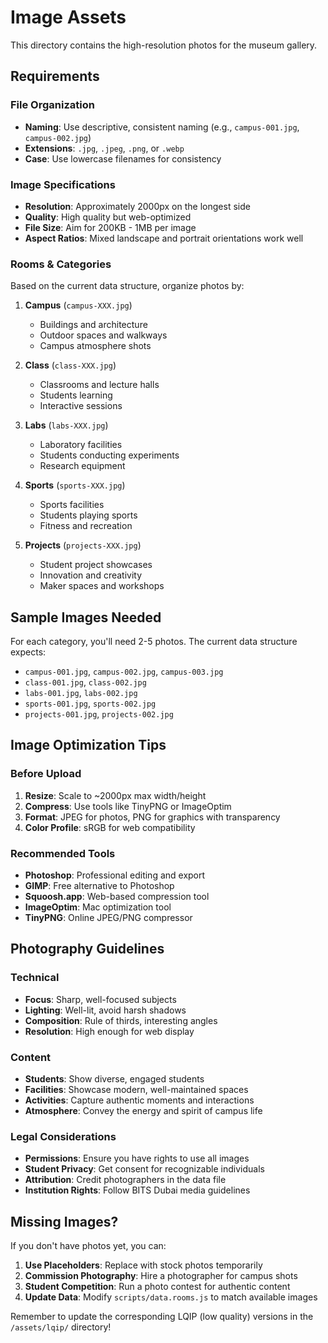 # Image Assets

This directory contains the high-resolution photos for the museum gallery.

## Requirements

### File Organization
- **Naming**: Use descriptive, consistent naming (e.g., `campus-001.jpg`, `campus-002.jpg`)
- **Extensions**: `.jpg`, `.jpeg`, `.png`, or `.webp`
- **Case**: Use lowercase filenames for consistency

### Image Specifications
- **Resolution**: Approximately 2000px on the longest side
- **Quality**: High quality but web-optimized
- **File Size**: Aim for 200KB - 1MB per image
- **Aspect Ratios**: Mixed landscape and portrait orientations work well

### Rooms & Categories

Based on the current data structure, organize photos by:

1. **Campus** (`campus-XXX.jpg`)
   - Buildings and architecture
   - Outdoor spaces and walkways
   - Campus atmosphere shots

2. **Class** (`class-XXX.jpg`)
   - Classrooms and lecture halls
   - Students learning
   - Interactive sessions

3. **Labs** (`labs-XXX.jpg`)
   - Laboratory facilities
   - Students conducting experiments
   - Research equipment

4. **Sports** (`sports-XXX.jpg`)
   - Sports facilities
   - Students playing sports
   - Fitness and recreation

5. **Projects** (`projects-XXX.jpg`)
   - Student project showcases
   - Innovation and creativity
   - Maker spaces and workshops

## Sample Images Needed

For each category, you'll need 2-5 photos. The current data structure expects:

- `campus-001.jpg`, `campus-002.jpg`, `campus-003.jpg`
- `class-001.jpg`, `class-002.jpg`  
- `labs-001.jpg`, `labs-002.jpg`
- `sports-001.jpg`, `sports-002.jpg`
- `projects-001.jpg`, `projects-002.jpg`

## Image Optimization Tips

### Before Upload
1. **Resize**: Scale to ~2000px max width/height
2. **Compress**: Use tools like TinyPNG or ImageOptim
3. **Format**: JPEG for photos, PNG for graphics with transparency
4. **Color Profile**: sRGB for web compatibility

### Recommended Tools
- **Photoshop**: Professional editing and export
- **GIMP**: Free alternative to Photoshop
- **Squoosh.app**: Web-based compression tool
- **ImageOptim**: Mac optimization tool
- **TinyPNG**: Online JPEG/PNG compressor

## Photography Guidelines

### Technical
- **Focus**: Sharp, well-focused subjects
- **Lighting**: Well-lit, avoid harsh shadows
- **Composition**: Rule of thirds, interesting angles
- **Resolution**: High enough for web display

### Content
- **Students**: Show diverse, engaged students
- **Facilities**: Showcase modern, well-maintained spaces
- **Activities**: Capture authentic moments and interactions
- **Atmosphere**: Convey the energy and spirit of campus life

### Legal Considerations
- **Permissions**: Ensure you have rights to use all images
- **Student Privacy**: Get consent for recognizable individuals
- **Attribution**: Credit photographers in the data file
- **Institution Rights**: Follow BITS Dubai media guidelines

## Missing Images?

If you don't have photos yet, you can:

1. **Use Placeholders**: Replace with stock photos temporarily
2. **Commission Photography**: Hire a photographer for campus shots
3. **Student Competition**: Run a photo contest for authentic content
4. **Update Data**: Modify `scripts/data.rooms.js` to match available images

Remember to update the corresponding LQIP (low quality) versions in the `/assets/lqip/` directory!
